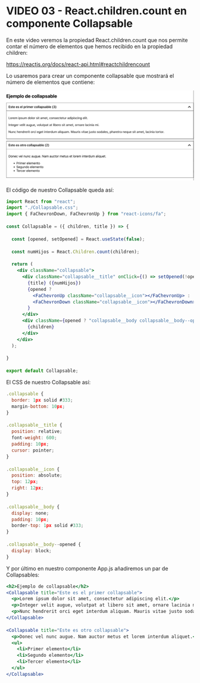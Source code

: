 # VIDEO 03 - React.children.count en componente Collapsable

En este video veremos la propiedad React.children.count que nos permite contar el número de elementos que hemos recibido en la propiedad children:

<https://reactjs.org/docs/react-api.html#reactchildrencount>

Lo usaremos para crear un componente collapsable que mostrará el número de elementos que contiene:

![Untitled](/docs/assets/Untitled%202.png)

El código de nuestro Collapsable queda así:

```jsx
import React from "react";
import "./Collapsable.css";
import { FaChevronDown, FaChevronUp } from "react-icons/fa";

const Collapsable = ({ children, title }) => {

  const [opened, setOpened] = React.useState(false);

  const numHijos = React.Children.count(children);

  return (
    <div className="collapsable">
      <div className="collapsable__title" onClick={() => setOpened(!opened)}>
        {title} ({numHijos})
        {opened ?
          <FaChevronUp className="collapsable__icon"></FaChevronUp> :
          <FaChevronDown className="collapsable__icon"></FaChevronDown>
        }
      </div>
      <div className={opened ? "collapsable__body collapsable__body--opened" : "collapsable__body"}>
        {children}
      </div>
    </div>
  );

}

export default Collapsable;
```

El CSS de nuestro Collapsable así:

```jsx
.collapsable {
  border: 1px solid #333;
  margin-bottom: 10px;
}

.collapsable__title {
  position: relative;
  font-weight: 600;
  padding: 10px;
  cursor: pointer;
}

.collapsable__icon {
  position: absolute;
  top: 12px;
  right: 12px;
}

.collapsable__body {
  display: none;
  padding: 10px;
  border-top: 1px solid #333;
}

.collapsable__body--opened {
  display: block;
}
```

Y por último en nuestro componente App.js añadiremos un par de Collapsables:

```jsx
<h2>Ejemplo de collapsable</h2>
<Collapsable title="Este es el primer collapsable">
  <p>Lorem ipsum dolor sit amet, consectetur adipiscing elit.</p>
  <p>Integer velit augue, volutpat at libero sit amet, ornare lacinia mi.</p>
  <p>Nunc hendrerit orci eget interdum aliquam. Mauris vitae justo sodales, pharetra neque sit amet, lacinia tortor.</p>
</Collapsable>

<Collapsable title="Este es otro collapsable">
  <p>Donec vel nunc augue. Nam auctor metus et lorem interdum aliquet.</p>
  <ul>
    <li>Primer elemento</li>
    <li>Segundo elemento</li>
    <li>Tercer elemento</li>
  </ul>
</Collapsable>
```
